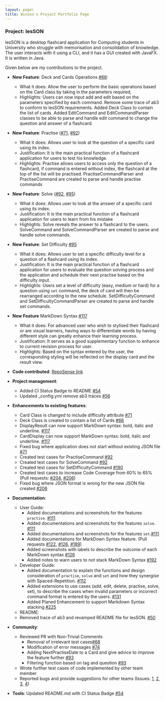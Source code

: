 ```yaml
---
layout: page\
title: Winson's Project Portfolio Page
---
```


### Project: lesSON

lesSON is a desktop flashcard application for Computing students in University who struggle with
memorisation and consolidation of knowledge. The user interacts with it using a CLI, and it has a
GUI created with JavaFX. It is written in Java.

Given below are my contributions to the project.

* **New Feature**: Deck and Cards Operations [#66](https://github.com/AY2324S1-CS2103T-W17-4/tp/pull/66):
  * What it does: Allow the user to perform the basic operations based on the Card class by taking in the
  parameters required,
  * Highlights: Users can now input add and edit based on the parameters specified by each
  command. Remove some trace of ab3 to conform to lesSON requirements.
  Added Deck Class to contain the list of cards. Added EditCommand and EditCommandParser classes to be able to parse and handle 
  edit command to change the question and answer of a flashcard.


* **New Feature**: Practise ([#71](https://github.com/AY2324S1-CS2103T-W17-4/tp/pull/71), [#92](https://github.com/AY2324S1-CS2103T-W17-4/tp/pull/92))
  * What it does: Allows user to look at the question of a specific card using its index.
  * Justification: It is the main practical function of a flashcard application for users to test his knowledge.
  * Highlights: Practise allows users to access only the question of a flashcard, if command is entered without index, the flashcard at the top of the list will be practised.
  PractiseCommandParser and PractiseCommand are created to parse and handle practise commands 



* **New Feature**: Solve ([#92](https://github.com/AY2324S1-CS2103T-W17-4/tp/pull/92), [#95](https://github.com/AY2324S1-CS2103T-W17-4/tp/pull/95))
  * What it does: Allows user to look at the answer of a specific card  using its index.
  * Justification: It is the main practical function of a flashcard application for users to learn from his mistake
  * Highlights: Solve reveals the answer to a flashcard to the users.
  SolveCommand and SolveCommandParser are created to parse and handle solve commands.


* **New Feature**: Set Difficulty [#95](https://github.com/AY2324S1-CS2103T-W17-4/tp/pull/95)
  * What it does: Allows user to set a specific difficulty level for a question of a flashcard using its index.
  * Justification: It is the main practical function of a flashcard application for users to evaluate the question
  solving process and the application and schedule their next practise based on the difficulty input.
  * Highlights: Users set a level of difficulty (easy, medium or hard) for a question using `set` command, the deck of card will then be rearranged according to the new schedule.
    SetDifficultyCommand and SetDifficultyCommandParser are created to parse and handle set commands.


* **New Feature** MarkDown Syntax [#117](https://github.com/AY2324S1-CS2103T-W17-4/tp/pull/117)
  * What it does: For advanced user who wish to stylised their flashcard or are visual learners, having ways to differentiate
  words by having different style can greatly enhance their learning process.
  * Justification: It serves as a good supplementary function to enhance to current revision process for user.
  * Highlights: Based on the syntax entered by the user, the corresponding styling will be reflected on
  the display card and the result view.


* **Code contributed**: [RepoSense link](https://nus-cs2103-ay2324s1.github.io/tp-dashboard/?search=winson8222&breakdown=true)


* **Project management**:
  * Added CI Status Badge to README [#54](https://github.com/AY2324S1-CS2103T-W17-4/tp/pull/54)
  * Updated _config.yml remove ab3 traces [#56](https://github.com/AY2324S1-CS2103T-W17-4/tp/pull/56)


* **Enhancements to existing features**:
  * Card Class is changed to include difficulty attribute [#71](https://github.com/AY2324S1-CS2103T-W17-4/tp/pull/71)
  * Deck Class is created to contain a list of Cards [#66](https://github.com/AY2324S1-CS2103T-W17-4/tp/pull/66)
  * DisplayResult can now support MarkDown syntax: bold, italic and underline. [#117](https://github.com/AY2324S1-CS2103T-W17-4/tp/pull/117)
  * CardDisplay can now support MarkDown syntax: bold, italic and underline. [#117](https://github.com/AY2324S1-CS2103T-W17-4/tp/pull/117)
  * Fixed bug where application does not start without existing JSON file [#71](https://github.com/AY2324S1-CS2103T-W17-4/tp/pull/71)
  * Created test cases for PractiseCommand [#92](https://github.com/AY2324S1-CS2103T-W17-4/tp/pull/92)
  * Created test cases for SolveCommand [#92](https://github.com/AY2324S1-CS2103T-W17-4/tp/pull/92)
  * Created test cases for SetDifficultyCommand [#190](https://github.com/AY2324S1-CS2103T-W17-4/tp/pull/190)
  * Created test cases to increase Code Coverage from 60% to 65% (Pull requests: [#204](https://github.com/AY2324S1-CS2103T-W17-4/tp/pull/204), [#206](https://github.com/AY2324S1-CS2103T-W17-4/tp/pull/206))
  * Fixed bug where JSON format is wrong for the new JSON file created [#206](https://github.com/AY2324S1-CS2103T-W17-4/tp/pull/206)



* **Documentation**:
  * User Guide:
    * Added documentations and screenshots for the features `practise`. [#111](https://github.com/AY2324S1-CS2103T-W17-4/tp/pull/111)
    * Added documentations and screenshots for the features `solve`. [#111](https://github.com/AY2324S1-CS2103T-W17-4/tp/pull/111)
    * Added documentations and screenshots for the features `set`.[#111](https://github.com/AY2324S1-CS2103T-W17-4/tp/pull/111)
    * Added documentations for MarkDown Syntax feature. (Pull requests [#122](https://github.com/AY2324S1-CS2103T-W17-4/tp/pull/122), [#126](https://github.com/AY2324S1-CS2103T-W17-4/tp/pull/126/files),
    [#189](https://github.com/AY2324S1-CS2103T-W17-4/tp/pull/189))
    * Added screenshots with labels to describe the outcome of each MarkDown syntax [#126](https://github.com/AY2324S1-CS2103T-W17-4/tp/pull/126/files)
    * Added notes to warn users to not stack MarkDown Syntax [#192](https://github.com/AY2324S1-CS2103T-W17-4/tp/pull/192/files)
  * Developer Guide:
    * Added documentation to explain the functions and design consideration of `practise`,
    `solve` and `set` and how they synergise with Spaced-Repetition. [#112](https://github.com/AY2324S1-CS2103T-W17-4/tp/pull/112)
    * Added extensions to use cases (add, edit, delete, practise, solve, set), to describe the cases
    when invalid parameters or incorrect command format is entered by the users. [#131](https://github.com/AY2324S1-CS2103T-W17-4/tp/pull/131)
    * Added Planed Enhancement to support Markdown Syntax stacking [#225](https://github.com/AY2324S1-CS2103T-W17-4/tp/pull/225)
  *  README:
    * Removed trace of ab3 and revamped README file for lesSON. [#50](https://github.com/AY2324S1-CS2103T-W17-4/tp/pull/50)


* **Community**:
  * Reviewed PR with Non-Trivial Comments
    * Removal of irrelevant test cases[#68](https://github.com/AY2324S1-CS2103T-W17-4/tp/pull/68)
    * Modification of error messages [#74](https://github.com/AY2324S1-CS2103T-W17-4/tp/pull/74)
    * Adding NextPractiseDate to a Card and give advice to improve the feature further
    [#93](https://github.com/AY2324S1-CS2103T-W17-4/tp/pull/93)
    * Filtering function based on tag and question [#93](https://github.com/AY2324S1-CS2103T-W17-4/tp/pull/93)
  * Wrote further test cases of code implemented by other team member
  * Reported bugs and provide suggestions for other teams (Issues: [1](https://github.com/winson8222/ped/issues/1),
  [2](https://github.com/winson8222/ped/issues/2), [3](https://github.com/winson8222/ped/issues/3),
  [4](https://github.com/winson8222/ped/issues/4))


* **Tools**:
Updated README.md with CI Status Badge [#54](https://github.com/AY2324S1-CS2103T-W17-4/tp/pull/54)
